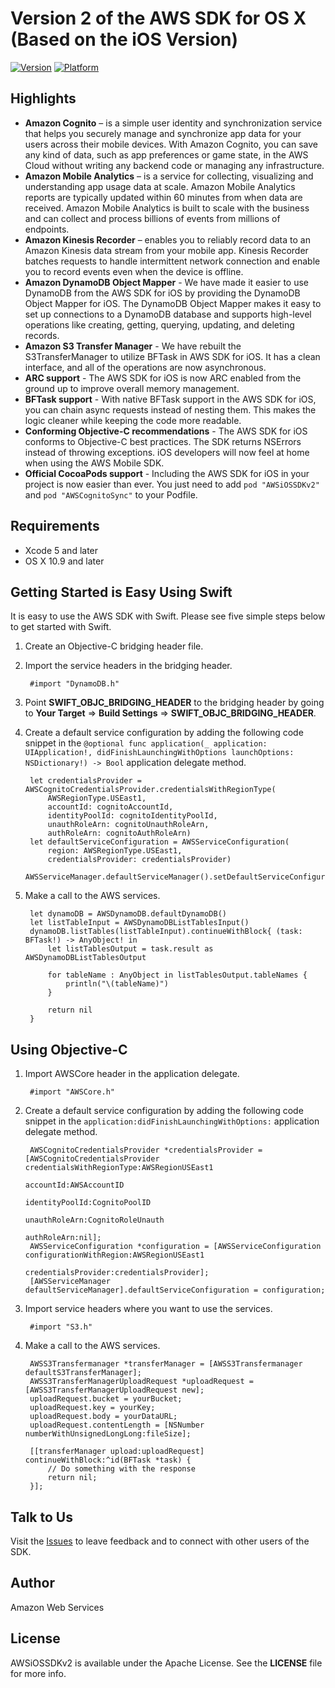 # Version 2 of the AWS SDK for OS X (Based on the iOS Version)

[![Version](http://cocoapod-badges.herokuapp.com/v/AWSiOSSDKv2/badge.png)](http://cocoadocs.org/docsets/AWSiOSSDKv2)
[![Platform](https://img.shields.io/badge/platform-osx-green.svg)](http://cocoadocs.org/docsets/AWSiOSSDKv2)

## Highlights

* **Amazon Cognito** – is a simple user identity and synchronization service that helps you securely manage and synchronize app data for your users across their mobile devices. With Amazon Cognito, you can save any kind of data, such as app preferences or game state, in the AWS Cloud without writing any backend code or managing any infrastructure.
* **Amazon Mobile Analytics** – is a service for collecting, visualizing and understanding app usage data at scale. Amazon Mobile Analytics reports are typically updated within 60 minutes from when data are received. Amazon Mobile Analytics is built to scale with the business and can collect and process billions of events from millions of endpoints.
* **Amazon Kinesis Recorder** – enables you to reliably record data to an Amazon Kinesis data stream from your mobile app. Kinesis Recorder batches requests to handle intermittent network connection and enable you to record events even when the device is offline.
* **Amazon DynamoDB Object Mapper** - We have made it easier to use DynamoDB from the AWS SDK for iOS by providing the DynamoDB Object Mapper for iOS. The DynamoDB Object Mapper makes it easy to set up connections to a DynamoDB database and supports high-level operations like creating, getting, querying, updating, and deleting records.
* **Amazon S3 Transfer Manager** - We have rebuilt the S3TransferManager to utilize BFTask in AWS SDK for iOS. It has a clean interface, and all of the operations are now asynchronous.
* **ARC support** - The AWS SDK for iOS is now ARC enabled from the ground up to improve overall memory management.
* **BFTask support** - With native BFTask support in the AWS SDK for iOS, you can chain async requests instead of nesting them. This makes the logic cleaner while keeping the code more readable.
* **Conforming Objective-C recommendations** - The AWS SDK for iOS conforms to Objective-C best practices. The SDK returns NSErrors instead of throwing exceptions. iOS developers will now feel at home when using the AWS Mobile SDK.
* **Official CocoaPods support** - Including the AWS SDK for iOS in your project is now easier than ever. You just need to add `pod "AWSiOSSDKv2"` and `pod "AWSCognitoSync"` to your Podfile.

## Requirements

* Xcode 5 and later
* OS X 10.9 and later

## Getting Started is Easy Using Swift


It is easy to use the AWS SDK with Swift. Please see five simple steps below to get started with Swift.

1. Create an Objective-C bridging header file.
1. Import the service headers in the bridging header.

		#import "DynamoDB.h"

1. Point **SWIFT_OBJC_BRIDGING_HEADER** to the bridging header by going to **Your Target** => **Build Settings** => **SWIFT_OBJC_BRIDGING_HEADER**.

1. Create a default service configuration by adding the following code snippet in the `@optional func application(_ application: UIApplication!, didFinishLaunchingWithOptions launchOptions: NSDictionary!) -> Bool` application delegate method.

        let credentialsProvider = AWSCognitoCredentialsProvider.credentialsWithRegionType(
            AWSRegionType.USEast1,
            accountId: cognitoAccountId,
            identityPoolId: cognitoIdentityPoolId,
            unauthRoleArn: cognitoUnauthRoleArn,
            authRoleArn: cognitoAuthRoleArn)
        let defaultServiceConfiguration = AWSServiceConfiguration(
            region: AWSRegionType.USEast1,
            credentialsProvider: credentialsProvider)
        AWSServiceManager.defaultServiceManager().setDefaultServiceConfiguration(defaultServiceConfiguration)

1. Make a call to the AWS services.

        let dynamoDB = AWSDynamoDB.defaultDynamoDB()
        let listTableInput = AWSDynamoDBListTablesInput()
        dynamoDB.listTables(listTableInput).continueWithBlock{ (task: BFTask!) -> AnyObject! in
            let listTablesOutput = task.result as AWSDynamoDBListTablesOutput

            for tableName : AnyObject in listTablesOutput.tableNames {
                println("\(tableName)")
            }

            return nil
        }

## Using Objective-C

1. Import AWSCore header in the application delegate.

		#import "AWSCore.h"

1. Create a default service configuration by adding the following code snippet in the `application:didFinishLaunchingWithOptions:` application delegate method.

        AWSCognitoCredentialsProvider *credentialsProvider = [AWSCognitoCredentialsProvider credentialsWithRegionType:AWSRegionUSEast1
                                                                                                            accountId:AWSAccountID
                                                                                                       identityPoolId:CognitoPoolID
                                                                                                        unauthRoleArn:CognitoRoleUnauth
                                                                                                          authRoleArn:nil];
        AWSServiceConfiguration *configuration = [AWSServiceConfiguration configurationWithRegion:AWSRegionUSEast1
                                                                              credentialsProvider:credentialsProvider];
        [AWSServiceManager defaultServiceManager].defaultServiceConfiguration = configuration;

1. Import service headers where you want to use the services.

		#import "S3.h"

1. Make a call to the AWS services.

		AWSS3Transfermanager *transferManager = [AWSS3Transfermanager defaultS3TransferManager];
		AWSS3TransferManagerUploadRequest *uploadRequest = [AWSS3TransferManagerUploadRequest new];
	    uploadRequest.bucket = yourBucket;
	    uploadRequest.key = yourKey;
	    uploadRequest.body = yourDataURL;
	    uploadRequest.contentLength = [NSNumber numberWithUnsignedLongLong:fileSize];
	
	    [[transferManager upload:uploadRequest] continueWithBlock:^id(BFTask *task) {
	    	// Do something with the response
	        return nil;
	    }];

## Talk to Us
Visit the [Issues](https://github.com/soumis/aws-sdk-osx/issues) to leave feedback and to connect with other users of the SDK.


## Author

Amazon Web Services

## License

AWSiOSSDKv2 is available under the Apache License. See the **LICENSE** file for more info.